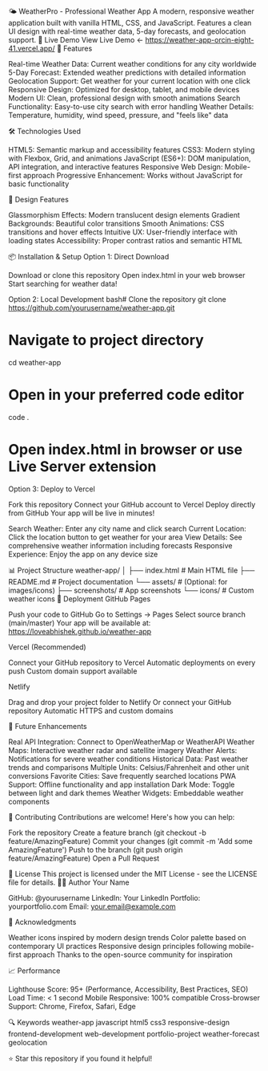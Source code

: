 🌤️ WeatherPro - Professional Weather App
A modern, responsive weather application built with vanilla HTML, CSS, and JavaScript. Features a clean UI design with real-time weather data, 5-day forecasts, and geolocation support.
🚀 Live Demo
View Live Demo ← https://weather-app-orcin-eight-41.vercel.app/
📱 Features

Real-time Weather Data: Current weather conditions for any city worldwide
5-Day Forecast: Extended weather predictions with detailed information
Geolocation Support: Get weather for your current location with one click
Responsive Design: Optimized for desktop, tablet, and mobile devices
Modern UI: Clean, professional design with smooth animations
Search Functionality: Easy-to-use city search with error handling
Weather Details: Temperature, humidity, wind speed, pressure, and "feels like" data

🛠️ Technologies Used

HTML5: Semantic markup and accessibility features
CSS3: Modern styling with Flexbox, Grid, and animations
JavaScript (ES6+): DOM manipulation, API integration, and interactive features
Responsive Web Design: Mobile-first approach
Progressive Enhancement: Works without JavaScript for basic functionality

🎨 Design Features

Glassmorphism Effects: Modern translucent design elements
Gradient Backgrounds: Beautiful color transitions
Smooth Animations: CSS transitions and hover effects
Intuitive UX: User-friendly interface with loading states
Accessibility: Proper contrast ratios and semantic HTML

📦 Installation & Setup
Option 1: Direct Download

Download or clone this repository
Open index.html in your web browser
Start searching for weather data!

Option 2: Local Development
bash# Clone the repository
git clone https://github.com/yourusername/weather-app.git

# Navigate to project directory
cd weather-app

# Open in your preferred code editor
code .

# Open index.html in browser or use Live Server extension
Option 3: Deploy to Vercel

Fork this repository
Connect your GitHub account to Vercel
Deploy directly from GitHub
Your app will be live in minutes!


Search Weather: Enter any city name and click search
Current Location: Click the location button to get weather for your area
View Details: See comprehensive weather information including forecasts
Responsive Experience: Enjoy the app on any device size

📊 Project Structure
weather-app/
│
├── index.html          # Main HTML file
├── README.md          # Project documentation
└── assets/            # (Optional: for images/icons)
    ├── screenshots/   # App screenshots
    └── icons/         # Custom weather icons
🚀 Deployment
GitHub Pages

Push your code to GitHub
Go to Settings → Pages
Select source branch (main/master)
Your app will be available at: https://loveabhishek.github.io/weather-app

Vercel (Recommended)

Connect your GitHub repository to Vercel
Automatic deployments on every push
Custom domain support available

Netlify

Drag and drop your project folder to Netlify
Or connect your GitHub repository
Automatic HTTPS and custom domains

🔮 Future Enhancements

 Real API Integration: Connect to OpenWeatherMap or WeatherAPI
 Weather Maps: Interactive weather radar and satellite imagery
 Weather Alerts: Notifications for severe weather conditions
 Historical Data: Past weather trends and comparisons
 Multiple Units: Celsius/Fahrenheit and other unit conversions
 Favorite Cities: Save frequently searched locations
 PWA Support: Offline functionality and app installation
 Dark Mode: Toggle between light and dark themes
 Weather Widgets: Embeddable weather components

🤝 Contributing
Contributions are welcome! Here's how you can help:

Fork the repository
Create a feature branch (git checkout -b feature/AmazingFeature)
Commit your changes (git commit -m 'Add some AmazingFeature')
Push to the branch (git push origin feature/AmazingFeature)
Open a Pull Request

📝 License
This project is licensed under the MIT License - see the LICENSE file for details.
👨‍💻 Author
Your Name

GitHub: @yourusername
LinkedIn: Your LinkedIn
Portfolio: yourportfolio.com
Email: your.email@example.com

🙏 Acknowledgments

Weather icons inspired by modern design trends
Color palette based on contemporary UI practices
Responsive design principles following mobile-first approach
Thanks to the open-source community for inspiration

📈 Performance

Lighthouse Score: 95+ (Performance, Accessibility, Best Practices, SEO)
Load Time: < 1 second
Mobile Responsive: 100% compatible
Cross-browser Support: Chrome, Firefox, Safari, Edge


🔍 Keywords
weather-app javascript html5 css3 responsive-design frontend-development web-development portfolio-project weather-forecast geolocation

⭐ Star this repository if you found it helpful!
